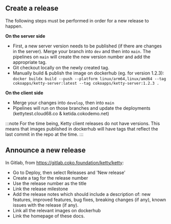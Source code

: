 ## Create a release

The following steps must be performed in order for a new release to happen.

**On the server side**

- First, a new server version needs to be published (if there are changes in the server). Merge your branch into `dev` and then into `main`. The pipelines on `main` will create the new version number and add the appropriate tag.
- Git checkout locally on the newly created tag.
- Manually build & publish the image on dockerhub (eg. for version 1.2.3):
  `docker buildx build --push --platform linux/arm64,linux/amd64 --tag cokoapps/ketty-server:latest --tag cokoapps/ketty-server:1.2.3 .`

**On the client side**

- Merge your changes into `develop`, then into `main`
- Pipelines will run on those branches and update the deployments (kettytest.cloud68.co & ketida.cokodemo.net)

:::note
For the time being, Ketty client releases do not have versions. This means that images published in dockerhub will have tags that reflect the last commit in the repo at the time.
::: 

## Announce a new release

In Gitlab, from https://gitlab.coko.foundation/ketty/ketty: 

* Go to Deploy, then select Releases and 'New release'
* Create a tag for the release number
* Use the release number as the title
* Link the release milestone
* Add the release notes which should include a description of: new features, improved features, bug fixes, breaking changes (if any), known issues with the release (if any).
* Link all the relevant images on dockerhub
* Link the homepage of these docs. 

